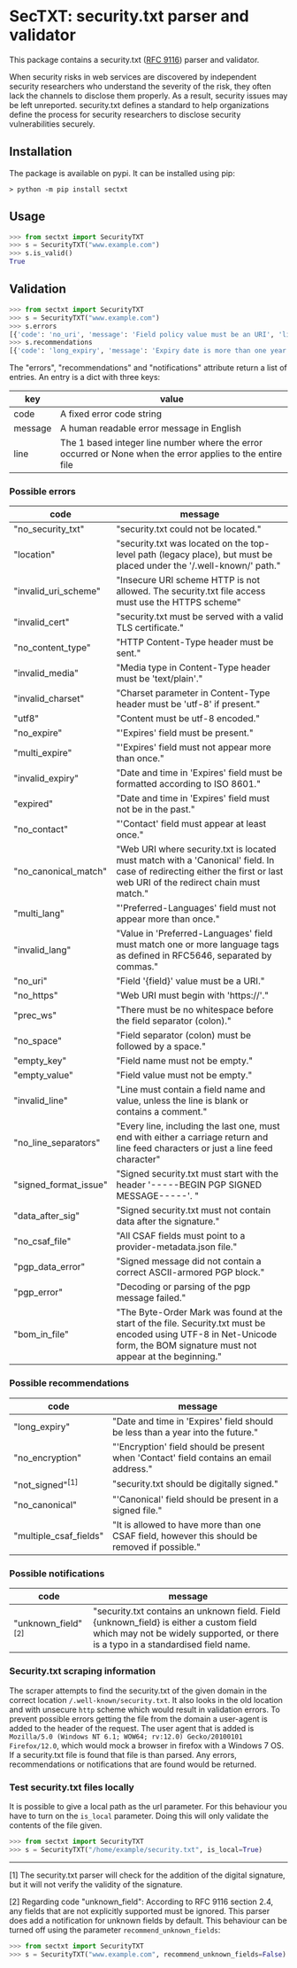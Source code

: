 # SecTXT: security.txt parser and validator

This package contains a security.txt ([RFC 9116](https://www.rfc-editor.org/info/rfc9116)) parser and validator.

When security risks in web services are discovered by independent security researchers who understand the severity of the risk, they often lack the channels to disclose them properly. As a result, security issues may be left unreported. security.txt defines a standard to help organizations define the process for security researchers to disclose security vulnerabilities securely.

## Installation

The package is available on pypi. It can be installed using pip:

```console
> python -m pip install sectxt
```

## Usage

```python
>>> from sectxt import SecurityTXT
>>> s = SecurityTXT("www.example.com")
>>> s.is_valid()
True

```

## Validation

```python
>>> from sectxt import SecurityTXT
>>> s = SecurityTXT("www.example.com")
>>> s.errors
[{'code': 'no_uri', 'message': 'Field policy value must be an URI', 'line': 2}, {'code': 'no_expire', 'message': 'The Expires field is missing', 'line': None}]
>>> s.recommendations
[{'code': 'long_expiry', 'message': 'Expiry date is more than one year in the future', 'line': 3}]
```

The "errors", "recommendations" and "notifications" attribute return a list of entries. An entry is
a dict with three keys:

| key     | value                                                                                                      |
|---------|------------------------------------------------------------------------------------------------------------|
| code    | A fixed error code string                                                                                  |
| message | A human readable error message in English                                                                  |
| line    | The 1 based integer line number where the error occurred or None when the error applies to the entire file |

### Possible errors

| code                  | message                                                                                                                                                                     |
|-----------------------|-----------------------------------------------------------------------------------------------------------------------------------------------------------------------------|
| "no_security_txt"     | "security.txt could not be located."                                                                                                                                        |
| "location"            | "security.txt was located on the top-level path (legacy place), but must be placed under the '/.well-known/' path."                                                         |
| "invalid_uri_scheme"  | "Insecure URI scheme HTTP is not allowed. The security.txt file access must use the HTTPS scheme"                                                                           |
| "invalid_cert"        | "security.txt must be served with a valid TLS certificate."                                                                                                                 |
| "no_content_type"     | "HTTP Content-Type header must be sent."                                                                                                                                    |
| "invalid_media"       | "Media type in Content-Type header must be 'text/plain'."                                                                                                                   |
| "invalid_charset"     | "Charset parameter in Content-Type header must be 'utf-8' if present."                                                                                                      |
| "utf8"                | "Content must be utf-8 encoded."                                                                                                                                            |
| "no_expire"           | "'Expires' field must be present."                                                                                                                                          |
| "multi_expire"        | "'Expires' field must not appear more than once."                                                                                                                           |
| "invalid_expiry"      | "Date and time in 'Expires' field must be formatted according to ISO 8601."                                                                                                 | 
| "expired"             | "Date and time in 'Expires' field must not be in the past."                                                                                                                 |
| "no_contact"          | "'Contact' field must appear at least once."                                                                                                                                |
| "no_canonical_match"  | "Web URI where security.txt is located must match with a 'Canonical' field. In case of redirecting either the first or last web URI of the redirect chain must match."      |
| "multi_lang"          | "'Preferred-Languages' field must not appear more than once."                                                                                                               |
| "invalid_lang"        | "Value in 'Preferred-Languages' field must match one or more language tags as defined in RFC5646, separated by commas."                                                     |
| "no_uri"              | "Field '{field}' value must be a URI."                                                                                                                                      |
| "no_https"            | "Web URI must begin with 'https://'."                                                                                                                                       |
| "prec_ws"             | "There must be no whitespace before the field separator (colon)."                                                                                                           |
| "no_space"            | "Field separator (colon) must be followed by a space."                                                                                                                      | 
| "empty_key"           | "Field name must not be empty."                                                                                                                                             |
| "empty_value"         | "Field value must not be empty."                                                                                                                                            |
| "invalid_line"        | "Line must contain a field name and value, unless the line is blank or contains a comment."                                                                                 |
| "no_line_separators"  | "Every line, including the last one, must end with either a carriage return and line feed characters or just a line feed character"                                         |
| "signed_format_issue" | "Signed security.txt must start with the header '-----BEGIN PGP SIGNED MESSAGE-----'. "                                                                                     |
| "data_after_sig"      | "Signed security.txt must not contain data after the signature."                                                                                                            |
| "no_csaf_file"        | "All CSAF fields must point to a provider-metadata.json file."                                                                                                              |
| "pgp_data_error"      | "Signed message did not contain a correct ASCII-armored PGP block."                                                                                                         |
| "pgp_error"           | "Decoding or parsing of the pgp message failed."                                                                                                                            |
| "bom_in_file"         | "The Byte-Order Mark was found at the start of the file. Security.txt must be encoded using UTF-8 in Net-Unicode form, the BOM signature must not appear at the beginning." |


### Possible recommendations

| code                       | message                                                                                        |
|----------------------------|------------------------------------------------------------------------------------------------|
| "long_expiry"              | "Date and time in 'Expires' field should be less than a year into the future."                 |
| "no_encryption"            | "'Encryption' field should be present when 'Contact' field contains an email address."         |
| "not_signed"<sup>[1]</sup> | "security.txt should be digitally signed."                                                     |
| "no_canonical"             | "'Canonical' field should be present in a signed file."                                        |
| "multiple_csaf_fields"     | "It is allowed to have more than one CSAF field, however this should be removed if possible."  |

### Possible notifications

| code                          | message                                                                                                                                                                     |
|-------------------------------|-----------------------------------------------------------------------------------------------------------------------------------------------------------------------------|
| "unknown_field"<sup>[2]</sup> | "security.txt contains an unknown field. Field {unknown_field} is either a custom field which may not be widely supported, or there is a typo in a standardised field name. |


### Security.txt scraping information

The scraper attempts to find the security.txt of the given domain in the correct location `/.well-known/security.txt`. It also looks in the old location and with unsecure `http` scheme which would result in validation errors. To prevent possible errors getting the file from the domain a user-agent is added to the header of the request. The user agent that is added is `Mozilla/5.0 (Windows NT 6.1; WOW64; rv:12.0) Gecko/20100101 Firefox/12.0`, which would mock a browser in firefox with a Windows 7 OS.
If a security.txt file is found that file is than parsed. Any errors, recommendations or notifications that are found would be returned.

### Test security.txt files locally

It is possible to give a local path as the url parameter. For this behaviour you have to turn on the `is_local` parameter.
Doing this will only validate the contents of the file given.

```python
>>> from sectxt import SecurityTXT
>>> s = SecurityTXT("/home/example/security.txt", is_local=True)
```

---

[1] The security.txt parser will check for the addition of the digital signature, but it will not verify the validity of the signature.

[2] Regarding code "unknown_field": According to RFC 9116 section 2.4, any fields that are not explicitly supported must be ignored. This parser does add a notification for unknown fields by default. This behaviour can be turned off using the parameter `recommend_unknown_fields`:
```python
>>> from sectxt import SecurityTXT
>>> s = SecurityTXT("www.example.com", recommend_unknown_fields=False)
```

